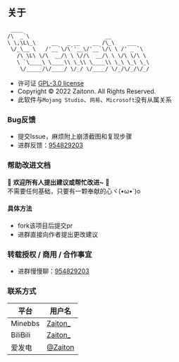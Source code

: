 ## 关于

```txt
 ____ 
/\  _`\                        __            
\ \,\L\_\     __   _ __    __ /\_\    ___    
 \/_\__ \   /'__`\/\`'__\/'__`\/\ \ /' _ `\  
   /\ \L\ \/\  __/\ \ \//\  __/\ \ \/\ \/\ \ 
   \ `\____\ \____\\ \_\\ \____\\ \_\ \_\ \_\
    \/_____/\/____/ \/_/ \/____/ \/_/\/_/\/_/
```

- 许可证 [GPL-3.0 license](https://www.gnu.org/licenses/gpl-3.0.zh-cn.html)
- Copyright © 2022 Zaitonn. All Rights Reserved.
- 此软件与`Mojang Studio`、`网易`、`Microsoft`没有从属关系

### Bug反馈

- 提交Issue，麻烦附上崩溃截图和复现步骤
- 进群反馈：[954829203](https://jq.qq.com/?_wv=1027&amp;k=XNZqPSPv)

### 帮助改进文档

💖 **欢迎所有人提出建议或帮忙改进~** 💖  
不需要任何基础，只要有一颗奉献的心ヾ(•ω•`)o

#### 具体方法

- fork该项目后提交pr
- 进群直接向作者提出更改建议

### 转载授权 / 商用 / 合作事宜

- 进群慢慢聊：[954829203](https://jq.qq.com/?_wv=1027&amp;k=XNZqPSPv)

### 联系方式

| 平台     | 用户名                                                    |
| -------- | --------------------------------------------------------- |
| Minebbs  | [Zaiton_](https://www.minebbs.com/members/zaiton_.21326/) |
| BiliBili | [Zaiton_](https://space.bilibili.com/406125728)           |
| 爱发电   | [@Zaiton](https://afdian.net/@Zaiton)                     |
